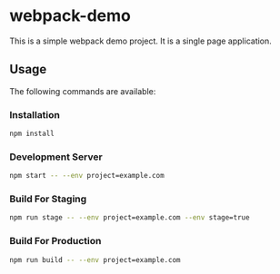 # webpack-demo

This is a simple webpack demo project. It is a single page application.

## Usage

The following commands are available:

### Installation

```bash
npm install
```

### Development Server

```bash
npm start -- --env project=example.com
```

### Build For Staging

```bash
npm run stage -- --env project=example.com --env stage=true
```

### Build For Production

```bash
npm run build -- --env project=example.com
```
